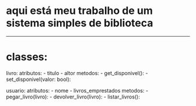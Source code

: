 # aqui está meu trabalho de um sistema simples de biblioteca

----------------------

# classes:

livro:
        atributos:
            - titulo
            - altor
        metodos:
            - get_disponivel():
            - set_disponivel(valor: bool):

usuario:
    atributos:
        - nome
        - livros_emprestados
    metodos:
        - pegar_livro(livro):
        - devolver_livro(livro):
        - listar_livros():
